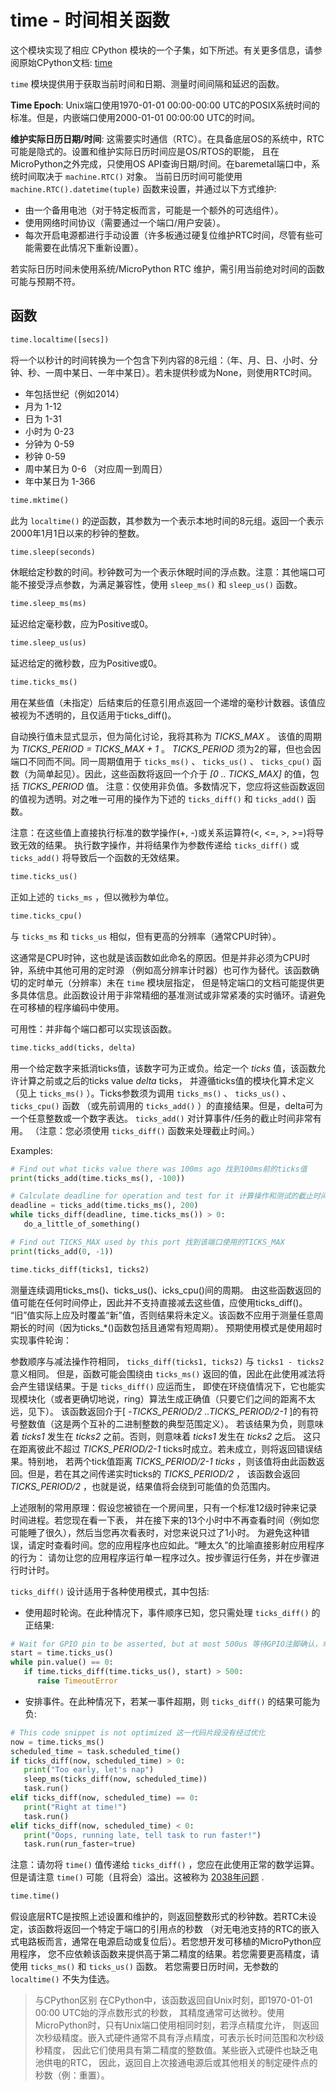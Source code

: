 time - 时间相关函数
======================================

这个模块实现了相应 CPython 模块的一个子集，如下所述。有关更多信息，请参阅原始CPython文档: [time](https://docs.python.org/zh-cn/3/library/time.html#module-time)

``time`` 模块提供用于获取当前时间和日期、测量时间间隔和延迟的函数。

**Time Epoch**: Unix端口使用1970-01-01 00:00-00:00 UTC的POSIX系统时间的标准。但是，内嵌端口使用2000-01-01 00:00:00 UTC的时间。


**维护实际日历日期/时间**: 这需要实时通信（RTC）。在具备底层OS的系统中，RTC可能是隐式的。设置和维护实际日历时间应是OS/RTOS的职能，
且在MicroPython之外完成，只使用OS API查询日期/时间。在baremetal端口中，系统时间取决于 ``machine.RTC()`` 对象。
当前日历时间可能使用 ``machine.RTC().datetime(tuple)`` 函数来设置，并通过以下方式维护:

* 由一个备用电池（对于特定板而言，可能是一个额外的可选组件）。
* 使用网络时间协议（需要通过一个端口/用户安装）。
* 每次开启电源都进行手动设置（许多板通过硬复位维护RTC时间，尽管有些可能需要在此情况下重新设置）。

若实际日历时间未使用系统/MicroPython RTC 维护，需引用当前绝对时间的函数可能与预期不符。

函数
---------

```python
time.localtime([secs])
```
将一个以秒计的时间转换为一个包含下列内容的8元组：（年、月、日、小时、分钟、秒、一周中某日、一年中某日）。若未提供秒或为None，则使用RTC时间。

* 年包括世纪（例如2014）
* 月为 1-12
* 日为 1-31
* 小时为 0-23
* 分钟为 0-59
* 秒钟 0-59
* 周中某日为 0-6 （对应周一到周日）
* 年中某日为 1-366

```python
time.mktime()
```
此为 ``localtime()`` 的逆函数，其参数为一个表示本地时间的8元组。返回一个表示2000年1月1日以来的秒钟的整数。

```python
time.sleep(seconds)
```
休眠给定秒数的时间。秒钟数可为一个表示休眠时间的浮点数。注意：其他端口可能不接受浮点参数，为满足兼容性，使用 `sleep_ms()` 和 `sleep_us()` 函数。 

```python
time.sleep_ms(ms)
```
延迟给定毫秒数，应为Positive或0。

```python
time.sleep_us(us)
```
延迟给定的微秒数，应为Positive或0。

```python
time.ticks_ms()
```
用在某些值（未指定）后结束后的任意引用点返回一个递增的毫秒计数器。该值应被视为不透明的，且仅适用于ticks_diff()。

自动换行值未显式显示，但为简化讨论，我将其称为 *TICKS_MAX* 。 该值的周期为  *TICKS_PERIOD = TICKS_MAX + 1* 。
*TICKS_PERIOD* 须为2的幂，但也会因端口不同而不同。同一周期值用于 `ticks_ms()` 、 `ticks_us()` 、
 `ticks_cpu()` 函数（为简单起见）。因此，这些函数将返回一个介于 *[0 .. TICKS_MAX]* 的值，包括 *TICKS_PERIOD* 值。
注意：仅使用非负值。多数情况下，您应将这些函数返回的值视为透明。对之唯一可用的操作为下述的 `ticks_diff()` 和 `ticks_add()` 函数。

注意：在这些值上直接执行标准的数学操作(+, -)或关系运算符(<, <=, >, >=)将导致无效的结果。
执行数字操作，并将结果作为参数传递给 ``ticks_diff()`` 或 ``ticks_add()`` 将导致后一个函数的无效结果。

```python
time.ticks_us()
```
正如上述的 ``ticks_ms`` ，但以微秒为单位。

```python
time.ticks_cpu()
```
与 ``ticks_ms`` 和 ``ticks_us`` 相似，但有更高的分辨率（通常CPU时钟）。

这通常是CPU时钟，这也就是该函数如此命名的原因。但是并非必须为CPU时钟，系统中其他可用的定时源
（例如高分辨率计时器）也可作为替代。该函数确切的定时单元（分辨率）未在 ``time`` 模块层指定，
但是特定端口的文档可能提供更多具体信息。此函数设计用于非常精细的基准测试或非常紧凑的实时循环。请避免在可移植的程序编码中使用。

可用性：并非每个端口都可以实现该函数。


```python
time.ticks_add(ticks, delta)
```
用一个给定数字来抵消ticks值，该数字可为正或负。给定一个 *ticks* 值，该函数允许计算之前或之后的ticks value  *delta*  ticks，
并遵循ticks值的模块化算术定义（见上 `ticks_ms()` ）。Ticks参数须为调用 `ticks_ms()` 、 `ticks_us()` 、 `ticks_cpu()` 函数
（或先前调用的 `ticks_add()` ）的直接结果。但是，delta可为一个任意整数或一个数字表达。 `ticks_add()` 对计算事件/任务的截止时间非常有用。
（注意：您必须使用 `ticks_diff()` 函数来处理截止时间。） 

Examples:
```python
# Find out what ticks value there was 100ms ago 找到100ms前的ticks值
print(ticks_add(time.ticks_ms(), -100))

# Calculate deadline for operation and test for it 计算操作和测试的截止时间
deadline = ticks_add(time.ticks_ms(), 200)
while ticks_diff(deadline, time.ticks_ms()) > 0:
   do_a_little_of_something()

# Find out TICKS_MAX used by this port 找到该端口使用的TICKS_MAX
print(ticks_add(0, -1))
```

```python
time.ticks_diff(ticks1, ticks2)
```
测量连续调用ticks_ms()、ticks_us()、icks_cpu()间的周期。
由这些函数返回的值可能在任何时间停止，因此并不支持直接减去这些值，应使用ticks_diff()。 
“旧”值实际上应及时覆盖“新”值，否则结果将未定义。该函数不应用于测量任意周期长的时间（因为ticks_*()函数包括且通常有短周期）。
预期使用模式是使用超时实现事件轮询：


参数顺序与减法操作符相同， ``ticks_diff(ticks1, ticks2)`` 与 ``ticks1 - ticks2`` 意义相同。
但是，函数可能会围绕由 `ticks_ms()` 返回的值，因此在此使用减法将会产生错误结果。于是 `ticks_diff()` 应运而生，
即使在环绕值情况下，它也能实现模块化（或者更确切地说，ring）算法生成正确值（只要它们之间的距离不太远，见下）。
该函数返回介于[ *-TICKS_PERIOD/2 ..TICKS_PERIOD/2-1* ]的有符号整数值（这是两个互补的二进制整数的典型范围定义）。
若该结果为负，则意味着 *ticks1* 发生在 *ticks2* 之前。否则，则意味着 *ticks1* 发生在 *ticks2* 之后。
这只在距离彼此不超过 *TICKS_PERIOD/2-1*  ticks时成立。若未成立，则将返回错误结果。特别地，
若两个tick值距离 *TICKS_PERIOD/2-1 ticks* ，则该值将由此函数返回。但是，若在其之间传递实时ticks的 *TICKS_PERIOD/2* ，
该函数会返回 *TICKS_PERIOD/2* ，也就是说，结果值将会绕到可能值的负范围内。

上述限制的常用原理：假设您被锁在一个房间里，只有一个标准12级时钟来记录时间进程。若您现在看一下表，
并在接下来的13个小时中不再查看时间（例如您可能睡了很久），然后当您再次看表时，对您来说只过了1小时。
为避免这种错误，请定时查看时间。您的应用程序也应如此。“睡太久”的比喻直接影射应用程序的行为：
请勿让您的应用程序运行单一程序过久。按步骤运行任务，并在步骤进行时计时。

`ticks_diff()` 设计适用于各种使用模式，其中包括:

* 使用超时轮询。在此种情况下，事件顺序已知，您只需处理 `ticks_diff()` 的正结果:
```python
# Wait for GPIO pin to be asserted, but at most 500us 等待GPIO注脚确认，单最多等待500us
start = time.ticks_us()
while pin.value() == 0:
   if time.ticks_diff(time.ticks_us(), start) > 500:
      raise TimeoutError
```

* 安排事件。在此种情况下，若某一事件超期，则 `ticks_diff()` 的结果可能为负:
```python
# This code snippet is not optimized 这一代码片段没有经过优化
now = time.ticks_ms()
scheduled_time = task.scheduled_time()
if ticks_diff(now, scheduled_time) > 0:
   print("Too early, let's nap")
   sleep_ms(ticks_diff(now, scheduled_time))
   task.run()
elif ticks_diff(now, scheduled_time) == 0:
   print("Right at time!")
   task.run()
elif ticks_diff(now, scheduled_time) < 0:
   print("Oops, running late, tell task to run faster!")
   task.run(run_faster=true)
```

注意：请勿将 `time()` 值传递给 `ticks_diff()` ，您应在此使用正常的数学运算。但是请注意 `time()` 可能（且将会）溢出。这被称为 [2038年问题](https://zh.wikipedia.org/wiki/2038%E5%B9%B4%E9%97%AE%E9%A2%98) .


```python
time.time()
```
假设底层RTC是按照上述设置和维护的，则返回整数形式的秒钟数。若RTC未设定，该函数将返回一个特定于端口的引用点的秒数
（对无电池支持的RTC的嵌入式电路板而言，通常在电源启动或复位后）。若您想开发可移植的MicroPython应用程序，
您不应依赖该函数来提供高于第二精度的结果。若您需要更高精度，请使用 ``ticks_ms()`` 和 ``ticks_us()`` 函数。
若您需要日历时间，无参数的 ``localtime()`` 不失为佳选。

> 与CPython区别
在CPython中，该函数返回自Unix时刻，即1970-01-01 00:00 UTC始的浮点数形式的秒数，
其精度通常可达微秒。使用MicroPython时，只有Unix端口使用相同时刻，若浮点精度允许，
则返回次秒级精度。嵌入式硬件通常不具有浮点精度，可表示长时间范围和次秒级秒精度，
因此它们使用具有第二精度的整数值。某些嵌入式硬件也缺乏电池供电的RTC，
因此，返回自上次接通电源后或其他相关的制定硬件点的秒数（例：重置）。